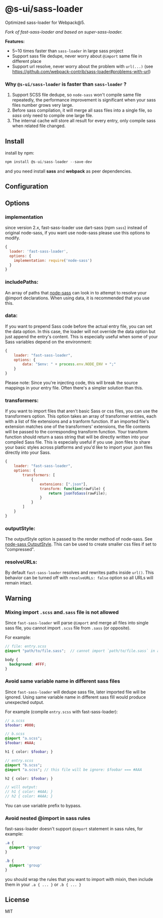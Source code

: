 # @s-ui/sass-loader

Optimized sass-loader for Webpack@5.

*Fork of fast-sass-loader and based on super-sass-loader.*


**Features:**

- 5~10 times faster than `sass-loader` in large sass project
- Support sass file dedupe, never worry about `@import` same file in different place
- Support url resolve, never worry about the problem with `url(...)` (see https://github.com/webpack-contrib/sass-loader#problems-with-url)


### Why `@s-ui/sass-loader` is faster than `sass-loader` ?

1. Support SCSS file dedupe, so `node-sass` won't compile same file repeatedly, the performance improvement is significant when your sass files number grows very large.
2. Before sass compilation, it will merge all sass files into a single file, so *sass* only need to compile one large file.
3. The internal cache will store all result for every entry, only compile sass when related file changed.

## Install

install by npm:

```javascript
npm install @s-ui/sass-loader --save-dev
```

and you need install **sass** and **webpack** as peer dependencies.

## Configuration


## Options

### implementation

since version 2.x, fast-sass-loader use dart-sass (npm `sass`) instead of original node-sass, if you want use node-sass please use this options to modify.

```js
{
  loader: 'fast-sass-loader',
  options: {
    implementation: require('node-sass')
  }
}
```

### includePaths:

An array of paths that [node-sass](https://github.com/sass/node-sass) can look in to attempt to resolve your @import declarations. When using data, it is recommended that you use this.

### data:
If you want to prepend Sass code before the actual entry file, you can set the data option. In this case, the loader will not override the data option but just append the entry's content. This is especially useful when some of your Sass variables depend on the environment:

```javascript
{
    loader: "fast-sass-loader",
    options: {
        data: "$env: " + process.env.NODE_ENV + ";"
    }
}
```

Please note: Since you're injecting code, this will break the source mappings in your entry file. Often there's a simpler solution than this.

### transformers:
If you want to import files that aren't basic Sass or css files, you can use the transformers option. This option takes an array of transformer entries, each with a list of file extensions and a tranform function. If an imported file's extension matches one of the transformers' extensions, the file contents will be passed to the corresponding transform function. Your transform function should return a sass string that will be directly written into your compiled Sass file. This is especially useful if you use .json files to share your basic styles across platforms and you'd like to import your .json files directly into your Sass.
```javascript
{
    loader: "fast-sass-loader",
    options: {
        transformers: [
            {
                extensions: [".json"],
                transform: function(rawFile) {
                    return jsonToSass(rawFile);
                }
            }
        ]
    }
}
```

### outputStyle:
The outputStyle option is passed to the render method of node-sass. See [node-sass OutputStyle](https://github.com/sass/node-sass/blob/master/README.md#outputstyle). This can be used to create smaller css files if set to "compressed".

### resolveURLs:
By default `fast-sass-loader` resolves and rewrites paths inside `url()`. This behavior can be turned off with `resolveURLs: false` option so all URLs will remain intact.

## Warning

### Mixing import `.scss` and`.sass` file is not allowed

Since `fast-sass-loader` will parse `@import` and merge all files into single sass file, you cannot import `.scss` file from `.sass` (or opposite).

For example:

```scss
// file: entry.scss
@import "path/to/file.sass";  // cannot import `path/to/file.sass` in a `.scss` file

body {
  background: #FFF;
}
```

### Avoid same variable name in different sass files

Since `fast-sass-loader` will dedupe sass file, later imported file will be ignored. Using same variable name in different sass fill would produce unexpected output.

For example (compile `entry.scss` with fast-sass-loader):

```sass
// a.scss
$foobar: #000;
```

```sass
// b.scss
@import "a.scss";
$foobar: #AAA;

h1 { color: $foobar; }
```

```sass
// entry.scss
@import "b.scss";
@import "a.scss"; // this file will be ignore: $foobar === #AAA

h2 { color: $foobar; }

// will output:
// h1 { color: #AAA; }
// h2 { color: #AAA; }
```

You can use variable prefix to bypass.

### Avoid nested @import in sass rules

fast-sass-loader doesn't support `@import` statement in sass rules, for example:

```sass
.a {
  @import 'group'
}

.b {
  @import 'group'
}
```

you should wrap the rules that you want to import with mixin, then include them in your `.a { ... }` or `.b { ... }`

## License

MIT
